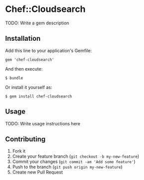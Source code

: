 # Chef::Cloudsearch

TODO: Write a gem description

## Installation

Add this line to your application's Gemfile:

    gem 'chef-cloudsearch'

And then execute:

    $ bundle

Or install it yourself as:

    $ gem install chef-cloudsearch

## Usage

TODO: Write usage instructions here

## Contributing

1. Fork it
2. Create your feature branch (`git checkout -b my-new-feature`)
3. Commit your changes (`git commit -am 'Add some feature'`)
4. Push to the branch (`git push origin my-new-feature`)
5. Create new Pull Request
